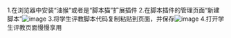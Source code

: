 1.在浏览器中安装“油猴”或者是“脚本猫”扩展插件
2.在脚本插件的管理页面“新建脚本”![image](https://github.com/Pinksert/FOSU/assets/172054412/2384c32c-4730-470b-92a7-88bd1e5e9a8a)
3.将学生评教脚本代码复制粘贴到页面，并保存![image](https://github.com/Pinksert/FOSU/assets/172054412/4c0814f1-2143-44e8-842f-54bf88a14a6e)
4.打开学生评教页面慢慢享用

